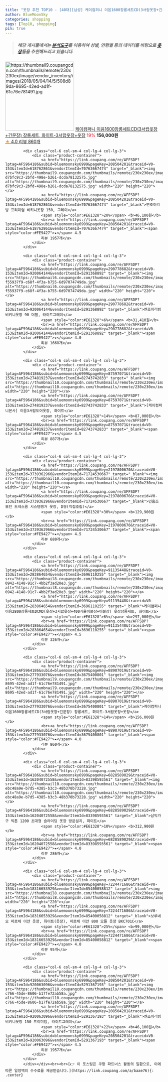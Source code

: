```yaml
---
title: "옷장 추천 TOP10 - [40대][남성] 케이컴퍼니 이음1600장롱세트CD(3서랍옷장+긴문장) 장롱세트, 화이트-3서랍옷장+옷장"
author: BlueMoonSky
categories: shopping
tags: [Top10, shopping]
pin: true
---
```


> ##### 해당 게시물에서는 [**분석도구**](https://itemscout.io/)를 이용하여 **성별**, **연령별** 등의 데이터를 바탕으로 [**옷장**](https://link.coupang.com/a/baae76)들을 추천해드리고 있습니다.
<div class="container"><div class="row">
            <div class="col-6 col-sm-4 col-lg-4 col-lg-3">
                <div class="product-container">
                    <a href="https://link.coupang.com/re/AFFSDP?lptag=AF5964186&subid=bluemoonsky6999&pageKey=88907019&traceid=V0-153&itemId=277933076&vendorItemId=3675400801" target="_blank"><img src="https://thumbnail9.coupangcdn.com/thumbnails/remote/230x230ex/image/vendor_inventory/images/2018/05/04/14/5/508d89da-8695-42ed-ad1f-61c76e781491.jpg" alt="https://thumbnail9.coupangcdn.com/thumbnails/remote/230x230ex/image/vendor_inventory/images/2018/05/04/14/5/508d89da-8695-42ed-ad1f-61c76e781491.jpg" width="220" height="220"></a>
                    <a href="https://link.coupang.com/re/AFFSDP?lptag=AF5964186&subid=bluemoonsky6999&pageKey=88907019&traceid=V0-153&itemId=277933076&vendorItemId=3675400801" target="_blank">케이컴퍼니 이음1600장롱세트CD(3서랍옷장+긴문장) 장롱세트, 화이트-3서랍옷장+옷장</a>
                    <span style="color:#E61328">19%</span> <b>156,000원</b>
                    <br><a href="https://link.coupang.com/re/AFFSDP?lptag=AF5964186&subid=bluemoonsky6999&pageKey=88907019&traceid=V0-153&itemId=277933076&vendorItemId=3675400801" target="_blank"><span style="color:#FE9427">★</span> 4.0
                    리뷰 860개</a>
                </div>
            </div>
            
            <div class="col-6 col-sm-4 col-lg-4 col-lg-3">
                <div class="product-container">
                    <a href="https://link.coupang.com/re/AFFSDP?lptag=AF5964186&subid=bluemoonsky6999&pageKey=208504201&traceid=V0-153&itemId=618762861&vendorItemId=70763667474" target="_blank"><img src="https://thumbnail9.coupangcdn.com/thumbnails/remote/230x230ex/image/retail/images/4274035968825143-d7bfc9c3-2bfd-498e-b261-dcda78132575.jpg" alt="https://thumbnail9.coupangcdn.com/thumbnails/remote/230x230ex/image/retail/images/4274035968825143-d7bfc9c3-2bfd-498e-b261-dcda78132575.jpg" width="220" height="220"></a>
                    <a href="https://link.coupang.com/re/AFFSDP?lptag=AF5964186&subid=bluemoonsky6999&pageKey=208504201&traceid=V0-153&itemId=618762861&vendorItemId=70763667474" target="_blank">엔조이리빙 프리미엄 비키니옷장 150, 그레이</a>
                    <span style="color:#E61328">20%</span> <b>46,100원</b>
                    <br><a href="https://link.coupang.com/re/AFFSDP?lptag=AF5964186&subid=bluemoonsky6999&pageKey=208504201&traceid=V0-153&itemId=618762861&vendorItemId=70763667474" target="_blank"><span style="color:#FE9427">★</span> 4.5
                    리뷰 1957개</a>
                </div>
            </div>
            
            <div class="col-6 col-sm-4 col-lg-4 col-lg-3">
                <div class="product-container">
                    <a href="https://link.coupang.com/re/AFFSDP?lptag=AF5964186&subid=bluemoonsky6999&pageKey=290778682&traceid=V0-153&itemId=920064144&vendorItemId=5291368892" target="_blank"><img src="https://thumbnail6.coupangcdn.com/thumbnails/remote/230x230ex/image/retail/images/3821789380119944-f55937f9-c68f-4f3a-b755-6d97074749da.jpg" alt="https://thumbnail6.coupangcdn.com/thumbnails/remote/230x230ex/image/retail/images/3821789380119944-f55937f9-c68f-4f3a-b755-6d97074749da.jpg" width="220" height="220"></a>
                    <a href="https://link.coupang.com/re/AFFSDP?lptag=AF5964186&subid=bluemoonsky6999&pageKey=290778682&traceid=V0-153&itemId=920064144&vendorItemId=5291368892" target="_blank">엔조이리빙 비키니옷장 90 더블, 라이트그레이</a>
                    <span style="color:#E61328">6%</span> <b>31,410원</b>
                    <br><a href="https://link.coupang.com/re/AFFSDP?lptag=AF5964186&subid=bluemoonsky6999&pageKey=290778682&traceid=V0-153&itemId=920064144&vendorItemId=5291368892" target="_blank"><span style="color:#FE9427">★</span> 4.0
                    리뷰 1668개</a>
                </div>
            </div>
            
            <div class="col-6 col-sm-4 col-lg-4 col-lg-3">
                <div class="product-container">
                    <a href="https://link.coupang.com/re/AFFSDP?lptag=AF5964186&subid=bluemoonsky6999&pageKey=87597071&traceid=V0-153&itemId=274819237&vendorItemId=82743742833" target="_blank"><img src="https://thumbnail10.coupangcdn.com/thumbnails/remote/230x230ex/image/vendor_inventory/1a04/15b46bca9a091baa52198ab90fa6f0443e283f2d4f718669404b23d87a16.jpg" alt="https://thumbnail10.coupangcdn.com/thumbnails/remote/230x230ex/image/vendor_inventory/1a04/15b46bca9a091baa52198ab90fa6f0443e283f2d4f718669404b23d87a16.jpg" width="220" height="220"></a>
                    <a href="https://link.coupang.com/re/AFFSDP?lptag=AF5964186&subid=bluemoonsky6999&pageKey=87597071&traceid=V0-153&itemId=274819237&vendorItemId=82743742833" target="_blank">[케이컴퍼니본사] 이음3서랍도어옷장, 화이트</a>
                    <span style="color:#E61328">14%</span> <b>87,000원</b>
                    <br><a href="https://link.coupang.com/re/AFFSDP?lptag=AF5964186&subid=bluemoonsky6999&pageKey=87597071&traceid=V0-153&itemId=274819237&vendorItemId=82743742833" target="_blank"><span style="color:#FE9427">★</span> 4.5
                    리뷰 887개</a>
                </div>
            </div>
            
            <div class="col-6 col-sm-4 col-lg-4 col-lg-3">
                <div class="product-container">
                    <a href="https://link.coupang.com/re/AFFSDP?lptag=AF5964186&subid=bluemoonsky6999&pageKey=2197800670&traceid=V0-153&itemId=3739362966&vendorItemId=71724530667" target="_blank"><img src="https://thumbnail10.coupangcdn.com/thumbnails/remote/230x230ex/image/vendor_inventory/7643/72a2e62cded4f47253fc289cd0f33aad9a0562b09de0d8f744d17f870dc6.jpg" alt="https://thumbnail10.coupangcdn.com/thumbnails/remote/230x230ex/image/vendor_inventory/7643/72a2e62cded4f47253fc289cd0f33aad9a0562b09de0d8f744d17f870dc6.jpg" width="220" height="220"></a>
                    <a href="https://link.coupang.com/re/AFFSDP?lptag=AF5964186&subid=bluemoonsky6999&pageKey=2197800670&traceid=V0-153&itemId=3739362966&vendorItemId=71724530667" target="_blank">인홈즈 모던 드레스룸 시스템행거 옷장, D형(직접조립)</a>
                    <span style="color:#E61328">30%</span> <b>129,900원</b>
                    <br><a href="https://link.coupang.com/re/AFFSDP?lptag=AF5964186&subid=bluemoonsky6999&pageKey=2197800670&traceid=V0-153&itemId=3739362966&vendorItemId=71724530667" target="_blank"><span style="color:#FE9427">★</span> 4.5
                    리뷰 680개</a>
                </div>
            </div>
            
            <div class="col-6 col-sm-4 col-lg-4 col-lg-3">
                <div class="product-container">
                    <a href="https://link.coupang.com/re/AFFSDP?lptag=AF5964186&subid=bluemoonsky6999&pageKey=91135448&traceid=V0-153&itemId=283864654&vendorItemId=3696110255" target="_blank"><img src="https://thumbnail8.coupangcdn.com/thumbnails/remote/230x230ex/image/vendor_inventory/images/2018/05/12/21/0/425e3eaa-0942-4148-91c7-4bb2f3ad20e3.jpg" alt="https://thumbnail8.coupangcdn.com/thumbnails/remote/230x230ex/image/vendor_inventory/images/2018/05/12/21/0/425e3eaa-0942-4148-91c7-4bb2f3ad20e3.jpg" width="220" height="220"></a>
                    <a href="https://link.coupang.com/re/AFFSDP?lptag=AF5964186&subid=bluemoonsky6999&pageKey=91135448&traceid=V0-153&itemId=283864654&vendorItemId=3696110255" target="_blank">케이컴퍼니 이음2800장롱세트DCMD(옷장+3서랍옷장+400거울이불장+이불장) 옷장장롱세트, 화이트</a>
                    <span style="color:#E61328">6%</span> <b>297,000원</b>
                    <br><a href="https://link.coupang.com/re/AFFSDP?lptag=AF5964186&subid=bluemoonsky6999&pageKey=91135448&traceid=V0-153&itemId=283864654&vendorItemId=3696110255" target="_blank"><span style="color:#FE9427">★</span> 4.5
                    리뷰 326개</a>
                </div>
            </div>
            
            <div class="col-6 col-sm-4 col-lg-4 col-lg-3">
                <div class="product-container">
                    <a href="https://link.coupang.com/re/AFFSDP?lptag=AF5964186&subid=bluemoonsky6999&pageKey=88907019&traceid=V0-153&itemId=277933076&vendorItemId=3675400801" target="_blank"><img src="https://thumbnail9.coupangcdn.com/thumbnails/remote/230x230ex/image/vendor_inventory/images/2018/05/04/14/5/508d89da-8695-42ed-ad1f-61c76e781491.jpg" alt="https://thumbnail9.coupangcdn.com/thumbnails/remote/230x230ex/image/vendor_inventory/images/2018/05/04/14/5/508d89da-8695-42ed-ad1f-61c76e781491.jpg" width="220" height="220"></a>
                    <a href="https://link.coupang.com/re/AFFSDP?lptag=AF5964186&subid=bluemoonsky6999&pageKey=88907019&traceid=V0-153&itemId=277933076&vendorItemId=3675400801" target="_blank">케이컴퍼니 이음1600장롱세트CD(3서랍옷장+긴문장) 장롱세트, 화이트-3서랍옷장+옷장</a>
                    <span style="color:#E61328">14%</span> <b>156,000원</b>
                    <br><a href="https://link.coupang.com/re/AFFSDP?lptag=AF5964186&subid=bluemoonsky6999&pageKey=88907019&traceid=V0-153&itemId=277933076&vendorItemId=3675400801" target="_blank"><span style="color:#FE9427">★</span> 4.0
                    리뷰 860개</a>
                </div>
            </div>
            
            <div class="col-6 col-sm-4 col-lg-4 col-lg-3">
                <div class="product-container">
                    <a href="https://link.coupang.com/re/AFFSDP?lptag=AF5964186&subid=bluemoonsky6999&pageKey=6828589029&traceid=V0-153&itemId=16204072558&vendorItemId=83398593561" target="_blank"><img src="https://thumbnail10.coupangcdn.com/thumbnails/remote/230x230ex/image/retail/images/2970585873074498-ebc48a9e-b7d5-4385-b3c3-48b370b73228.jpg" alt="https://thumbnail10.coupangcdn.com/thumbnails/remote/230x230ex/image/retail/images/2970585873074498-ebc48a9e-b7d5-4385-b3c3-48b370b73228.jpg" width="220" height="220"></a>
                    <a href="https://link.coupang.com/re/AFFSDP?lptag=AF5964186&subid=bluemoonsky6999&pageKey=6828589029&traceid=V0-153&itemId=16204072558&vendorItemId=83398593561" target="_blank">삼익가구 빅톤 1200 초대형 슬라이딩 옷장 방문설치, 화이트</a>
                    <span style="color:#E61328">10%</span> <b>312,900원</b>
                    <br><a href="https://link.coupang.com/re/AFFSDP?lptag=AF5964186&subid=bluemoonsky6999&pageKey=6828589029&traceid=V0-153&itemId=16204072558&vendorItemId=83398593561" target="_blank"><span style="color:#FE9427">★</span> 4.0
                    리뷰 286개</a>
                </div>
            </div>
            
            <div class="col-6 col-sm-4 col-lg-4 col-lg-3">
                <div class="product-container">
                    <a href="https://link.coupang.com/re/AFFSDP?lptag=AF5964186&subid=bluemoonsky6999&pageKey=7224471686&traceid=V0-153&itemId=18316653929&vendorItemId=85400058812" target="_blank"><img src="https://thumbnail8.coupangcdn.com/thumbnails/remote/230x230ex/image/vendor_inventory/c5ce/185d30e0f7dd8e41f9cd8ed307503f32521cb9203838d3dff71cbf73863c.jpg" alt="https://thumbnail8.coupangcdn.com/thumbnails/remote/230x230ex/image/vendor_inventory/c5ce/185d30e0f7dd8e41f9cd8ed307503f32521cb9203838d3dff71cbf73863c.jpg" width="220" height="220"></a>
                    <a href="https://link.coupang.com/re/AFFSDP?lptag=AF5964186&subid=bluemoonsky6999&pageKey=7224471686&traceid=V0-153&itemId=18316653929&vendorItemId=85400058812" target="_blank">보루네오 마르체 이안 옷장, 화이트(옷장), 마르체 이안 800 모듈 옷장 BKC701C</a>
                    <span style="color:#E61328">25%</span> <b>99,000원</b>
                    <br><a href="https://link.coupang.com/re/AFFSDP?lptag=AF5964186&subid=bluemoonsky6999&pageKey=7224471686&traceid=V0-153&itemId=18316653929&vendorItemId=85400058812" target="_blank"><span style="color:#FE9427">★</span> 4.0
                    리뷰 95개</a>
                </div>
            </div>
            
            <div class="col-6 col-sm-4 col-lg-4 col-lg-3">
                <div class="product-container">
                    <a href="https://link.coupang.com/re/AFFSDP?lptag=AF5964186&subid=bluemoonsky6999&pageKey=208504201&traceid=V0-153&itemId=920063096&vendorItemId=5291367193" target="_blank"><img src="https://thumbnail10.coupangcdn.com/thumbnails/remote/230x230ex/image/retail/images/2019/08/29/10/1/30a647a8-c766-45de-8606-b17fe72ab58a.jpg" alt="https://thumbnail10.coupangcdn.com/thumbnails/remote/230x230ex/image/retail/images/2019/08/29/10/1/30a647a8-c766-45de-8606-b17fe72ab58a.jpg" width="220" height="220"></a>
                    <a href="https://link.coupang.com/re/AFFSDP?lptag=AF5964186&subid=bluemoonsky6999&pageKey=208504201&traceid=V0-153&itemId=920063096&vendorItemId=5291367193" target="_blank">엔조이리빙 비키니옷장 150 프리미엄, 라이트그레이</a>
                    <span style="color:#E61328">22%</span> <b>46,100원</b>
                    <br><a href="https://link.coupang.com/re/AFFSDP?lptag=AF5964186&subid=bluemoonsky6999&pageKey=208504201&traceid=V0-153&itemId=920063096&vendorItemId=5291367193" target="_blank"><span style="color:#FE9427">★</span> 4.5
                    리뷰 1957개</a>
                </div>
            </div>
            </div></div><br><br>[👉 이 포스팅은 쿠팡 파트너스 활동의 일환으로, 이에 따른 일정액의 수수료를 제공받습니다.](https://link.coupang.com/a/baae76){: .center}